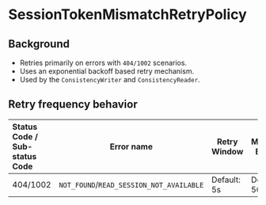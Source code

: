 # SessionTokenMismatchRetryPolicy

## Background

- Retries primarily on errors with `404/1002` scenarios.
- Uses an exponential backoff based retry mechanism.
- Used by the `ConsistencyWriter` and `ConsistencyReader`.

## Retry frequency behavior

| Status Code / Sub-status Code | Error name                               | Retry Window | Maximum Backoff | Backoff multiplier | Initial backoff | Max retries |
|:------------------------------|------------------------------------------|--------------|-----------------|--------------------|-----------------|-------------|
| 404/1002                      | `NOT_FOUND`/`READ_SESSION_NOT_AVAILABLE` | Default: 5s  | Default: 50ms   | 2                  | Default: 5ms    | N/A         |
